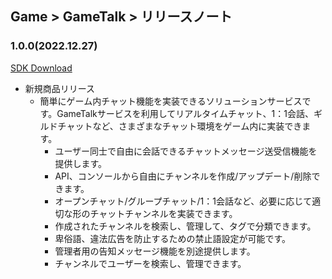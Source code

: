 ## Game > GameTalk > リリースノート

### 1.0.0(2022.12.27)

[SDK Download](https://static.toastoven.net/toastcloud/sdk_download/gametalk/GameTalkSDK_Unity.zip)

* 新規商品リリース
    * 簡単にゲーム内チャット機能を実装できるソリューションサービスです。GameTalkサービスを利用してリアルタイムチャット、1：1会話、ギルドチャットなど、さまざまなチャット環境をゲーム内に実装できます。
        * ユーザー同士で自由に会話できるチャットメッセージ送受信機能を提供します。
        * API、コンソールから自由にチャンネルを作成/アップデート/削除できます。
        * オープンチャット/グループチャット/1：1会話など、必要に応じて適切な形のチャットチャンネルを実装できます。
        * 作成されたチャンネルを検索し、管理して、タグで分類できます。
        * 卑俗語、違法広告を防止するための禁止語設定が可能です。
        * 管理者用の告知メッセージ機能を別途提供します。
        * チャンネルでユーザーを検索し、管理できます。
